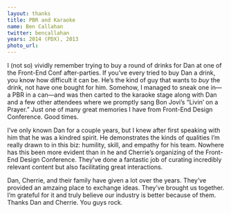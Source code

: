 ```yaml
---
layout: thanks
title: PBR and Karaoke
name: Ben Callahan
twitter: bencallahan
years: 2014 (PDX), 2013
photo_url: 
---
```


I (not so) vividly remember trying to buy a round of drinks for Dan at one of the Front-End Conf after-parties. If you&rsquo;ve every tried to buy Dan a drink, you know how difficult it can be. He&rsquo;s the kind of guy that wants to *buy* the drink, not have one bought for him. Somehow, I managed to sneak one in&#8212;a PBR in a can&#8212;and was then carted to the karaoke stage along with Dan and a few other attendees where we promptly sang Bon Jovi&rsquo;s &ldquo;Livin&rsquo; on a Prayer.&rdquo; Just one of many great memories I have from Front-End Design Conference. Good times. 

I&rsquo;ve only known Dan for a couple years, but I knew after first speaking with him that he was a kindred spirit. He demonstrates the kinds of qualities I&rsquo;m really drawn to in this biz: humility, skill, and empathy for his team. Nowhere has this been more evident than in he and Cherrie&rsquo;s organizing of the Front-End Design Conference. They&rsquo;ve done a fantastic job of curating incredibly relevant content but also facilitating great interactions.

Dan, Cherrie, and their family have given a lot over the years. They&rsquo;ve provided an amzaing place to exchange ideas. They&rsquo;ve brought us together. I&rsquo;m grateful for it and truly believe our industry is better because of them. Thanks Dan and Cherrie. You guys rock.